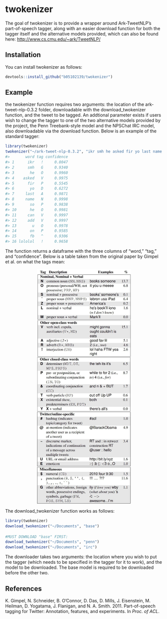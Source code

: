 
<!-- README.md is generated from README.Rmd. Please edit that file -->

# twokenizer

The goal of twokenizer is to provide a wrapper around Ark-TweetNLP’s
part-of-speech tagger, along with an easier download function for both
the tagger itself and the alternative models provided, which can also be
found here: <http://www.cs.cmu.edu/~ark/TweetNLP/>

## Installation

You can install twokenizer as follows:

``` r
devtools::install_github("b05102139/twokenizer")
```

## Example

the twokenizer function requires two arguments: the location of the
ark-tweet-nlp-0.3.2 folder, downloadable with the download\_twokenizer
function, and the tweet to be tagged. An addtional parameter exists if
users wish to change the tagger to one of the two alternative models
provided by the project, the Penn Treebank-style model and the NPSChat
IRC model, also downloadable via the download function. Below is an
example of the standard tagger:

``` r
library(twokenizer)
twokenizer("~/ark-tweet-nlp-0.3.2", "ikr smh he asked fir yo last name so he can add u on fb lololol")
#>       word tag confidence
#> 1      ikr   !     0.8047
#> 2      smh   G     0.9340
#> 3       he   O     0.9960
#> 4    asked   V     0.9975
#> 5      fir   P     0.5545
#> 6       yo   D     0.6272
#> 7     last   A     0.9871
#> 8     name   N     0.9998
#> 9       so   P     0.9838
#> 10      he   O     0.9981
#> 11     can   V     0.9997
#> 12     add   V     0.9997
#> 13       u   O     0.9978
#> 14      on   P     0.9585
#> 15      fb   ^     0.9306
#> 16 lololol   !     0.9658
```

The function returns a dataframe with the three columns of “word,”
“tag,” and “confidence”. Below is a table taken from the original
paper by Gimpel et al. on what the tags
mean:

<img src="man/figures/tweebo_1.jpg" width="300px" style="display: block; margin: auto;" /><img src="man/figures/tweebo_2.jpg" width="300px" style="display: block; margin: auto;" /><img src="man/figures/tweebo_3.jpg" width="300px" style="display: block; margin: auto;" />

The download\_twokenizer function works as follows:

``` r
library(twokenizer)
download_twokenizer("~/Documents", "base")

#MUST DOWNLOAD "base" FIRST:
download_twokenizer("~/Documents", "penn")
download_twokenizer("~/Documents", "irc")
```

The downloader takes two arguments: the location where you wish to put
the tagger (which needs to be specified in the tagger for it to work),
and the model to be downloaded. The base model is required to be
downloaded before the other two.

## References

K. Gimpel, N. Schneider, B. O’Connor, D. Das, D. Mills, J. Eisenstein,
M. Heilman, D. Yogatama, J. Flanigan, and N. A. Smith. 2011.
Part-of-speech tagging for Twitter: Annotation, features, and
experiments. In *Proc. of ACL*.
